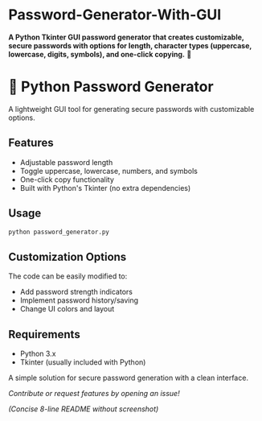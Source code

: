 # Password-Generator-With-GUI
**A Python Tkinter GUI password generator that creates customizable, secure passwords with options for length, character types (uppercase, lowercase, digits, symbols), and one-click copying.** 🚀


# 🔐 Python Password Generator  

A lightweight GUI tool for generating secure passwords with customizable options.  

## Features  
- Adjustable password length  
- Toggle uppercase, lowercase, numbers, and symbols  
- One-click copy functionality  
- Built with Python's Tkinter (no extra dependencies)  

## Usage  
```bash
python password_generator.py
```  

## Customization Options  
The code can be easily modified to:  
- Add password strength indicators  
- Implement password history/saving  
- Change UI colors and layout  

## Requirements  
- Python 3.x  
- Tkinter (usually included with Python)  

A simple solution for secure password generation with a clean interface.  

*Contribute or request features by opening an issue!*  

*(Concise 8-line README without screenshot)*
